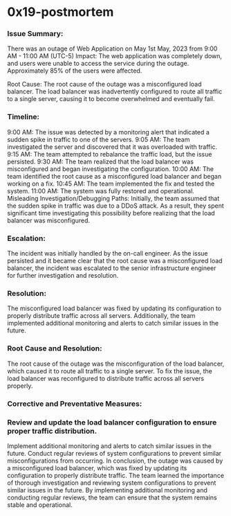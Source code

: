 # 0x19-postmortem

### Issue Summary:
There was an outage of Web Application on May 1st May, 2023 from 9:00 AM - 11:00 AM (UTC-5)
Impact: The web application was completely down, and users were unable to access the service during the outage. Approximately 85% of the users were affected.

Root Cause:
The root cause of the outage was a misconfigured load balancer. The load balancer was inadvertently configured to route all traffic to a single server, causing it to become overwhelmed and eventually fail.

### Timeline:

9:00 AM: The issue was detected by a monitoring alert that indicated a sudden spike in traffic to one of the servers.
9:05 AM: The team investigated the server and discovered that it was overloaded with traffic.
9:15 AM: The team attempted to rebalance the traffic load, but the issue persisted.
9:30 AM: The team realized that the load balancer was misconfigured and began investigating the configuration.
10:00 AM: The team identified the root cause as a misconfigured load balancer and began working on a fix.
10:45 AM: The team implemented the fix and tested the system.
11:00 AM: The system was fully restored and operational.
Misleading Investigation/Debugging Paths:
Initially, the team assumed that the sudden spike in traffic was due to a DDoS attack. As a result, they spent significant time investigating this possibility before realizing that the load balancer was misconfigured.

### Escalation:
The incident was initially handled by the on-call engineer. As the issue persisted and it became clear that the root cause was a misconfigured load balancer, the incident was escalated to the senior infrastructure engineer for further investigation and resolution.

### Resolution:
The misconfigured load balancer was fixed by updating its configuration to properly distribute traffic across all servers. Additionally, the team implemented additional monitoring and alerts to catch similar issues in the future.

### Root Cause and Resolution:
The root cause of the outage was the misconfiguration of the load balancer, which caused it to route all traffic to a single server. To fix the issue, the load balancer was reconfigured to distribute traffic across all servers properly.

### Corrective and Preventative Measures:

### Review and update the load balancer configuration to ensure proper traffic distribution.
Implement additional monitoring and alerts to catch similar issues in the future.
Conduct regular reviews of system configurations to prevent similar misconfigurations from occurring.
In conclusion, the outage was caused by a misconfigured load balancer, which was fixed by updating its configuration to properly distribute traffic. The team learned the importance of thorough investigation and reviewing system configurations to prevent similar issues in the future. By implementing additional monitoring and conducting regular reviews, the team can ensure that the system remains stable and operational.
